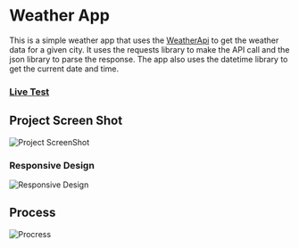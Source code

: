 # Weather App

This is a simple weather app that uses the [WeatherApi](https://www.weatherapi.com/) to get the weather data for a given city. It uses the requests library to make the API call and the json library to parse the response. The app also uses the datetime library to get the current date and time.

### [Live Test](https://joaquinarruiz.github.io/weather-app/)


## Project Screen Shot

![Project ScreenShot](Example.png)

### Responsive Design

![Responsive Design](ResponsiveExample.png)

## Process

![Procress](Process.png)

